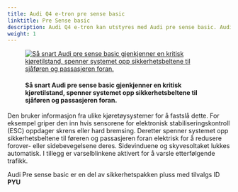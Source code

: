 ```yaml
---
title: Audi Q4 e-tron pre sense basic
linktitle: Pre Sense basic
description: Audi Q4 e-tron kan utstyres med Audi pre sense basic. Audi Pre sense basic iverksetter forebyggende sikkerhetstiltak for passasjerer så snart den oppdager en kritisk kjøretilstand.
weight: 1
---
```

<!-- markdownlint-disable MD033 -->
<figure>
    <a href="https://media.electrichasgoneaudi.net/multimedia/models/e-tron/technology/drivingassistance/presensebasic/presensebasic.jpg">
        <img src="https://media.electrichasgoneaudi.net/multimedia/models/e-tron/technology/drivingassistance/presensebasic/presensebasics.jpg"
        class="img-fluid" alt="Så snart Audi pre sense basic gjenkjenner en kritisk kjøretilstand, spenner systemet opp sikkerhetsbeltene til sjåføren og passasjeren foran." title="Så snart Audi pre sense basic gjenkjenner en kritisk kjøretilstand, spenner systemet opp sikkerhetsbeltene til sjåføren og passasjeren foran.">
    </a>
    <figcaption><h4>Så snart Audi pre sense basic gjenkjenner en kritisk kjøretilstand, spenner systemet opp sikkerhetsbeltene til sjåføren og passasjeren foran.</h4></figcaption>
</figure>

Den bruker informasjon fra ulike kjøretøysystemer for å fastslå dette. For eksempel griper den inn hvis sensorene for elektronisk stabiliseringskontroll (ESC) oppdager skrens eller hard bremsing. Deretter spenner systemet opp sikkerhetsbeltene til føreren og passasjeren foran elektrisk for å redusere forover- eller sidebevegelsene deres. Sidevinduene og skyvesoltaket lukkes automatisk. I tillegg er varselblinkene aktivert for å varsle etterfølgende trafikk.

Audi Pre sense basic  er en del av sikkerhetspakken pluss med tilvalgs ID **PYU**
